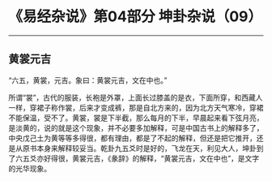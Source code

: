 # 《易经杂说》第04部分 坤卦杂说（09）

------

## 黄裳元吉

“六五，黄裳，元吉。象曰：黄裳元吉，文在中也。”

所谓“裳”，古代的服装，长袍是外罩，上面长过膝盖的是衣，下面所穿，和西藏人一样，穿裙子称作裳，后来才变成裤，那是自北方来的，因为北方天气寒冷，穿裙不能保温，受不了。黄裳，裳是下半截，那么每月的下半，早晨起来看下弦月亮，是淡黄的，说的就是这个现象，并不必要多加解释，可是中国古书上的解释多了，中央戊己土为黄等等多得很，都有理由，都是了不起的解释，但还是把它推开，还是从原书本身来解释较妥当。乾卦九五爻时是好的，飞龙在天，利见大人，坤卦到了六五爻亦好得很，黄裳元吉，《彖辞》的解释，“黄裳元吉，文在中也”，是文字的光华现象。